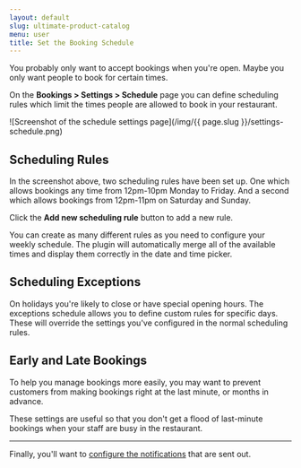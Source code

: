 ```yaml
---
layout: default
slug: ultimate-product-catalog
menu: user
title: Set the Booking Schedule
---
```

You probably only want to accept bookings when you're open. Maybe you only want people to book for certain times.

On the **Bookings > Settings > Schedule** page you can define scheduling rules which limit the times people are allowed to book in your restaurant.

![Screenshot of the schedule settings page](/img/{{ page.slug }}/settings-schedule.png)

## Scheduling Rules

In the screenshot above, two scheduling rules have been set up. One which allows bookings any time from 12pm-10pm Monday to Friday. And a second which allows bookings from 12pm-11pm on Saturday and Sunday.

Click the **Add new scheduling rule** button to add a new rule.

You can create as many different rules as you need to configure your weekly schedule. The plugin will automatically merge all of the available times and display them correctly in the date and time picker.

## Scheduling Exceptions

On holidays you're likely to close or have special opening hours. The exceptions schedule allows you to define custom rules for specific days. These will override the settings you've configured in the normal scheduling rules.

## Early and Late Bookings

To help you manage bookings more easily, you may want to prevent customers from making bookings right at the last minute, or months in advance.

These settings are useful so that you don't get a flood of last-minute bookings when your staff are busy in the restaurant.

---

Finally, you'll want to [configure the notifications](email-notifications) that are sent out.
